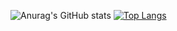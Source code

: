 ![Anurag's GitHub stats](https://github-readme-stats.vercel.app/api?username=codejeffrey&show_icons=true&theme=transparent)
[![Top Langs](https://github-readme-stats.vercel.app/api/top-langs/?username=codejeffrey&layout=donut-vertical)](https://github.com/anuraghazra/github-readme-stats)
